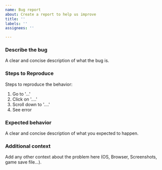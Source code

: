 ```yaml
---
name: Bug report
about: Create a report to help us improve
title: ''
labels: ''
assignees: ''

---
```


### Describe the bug
A clear and concise description of what the bug is.

### Steps to Reproduce
Steps to reproduce the behavior:
1. Go to '...'
2. Click on '....'
3. Scroll down to '....'
4. See error

### Expected behavior
A clear and concise description of what you expected to happen.

### Additional context
Add any other context about the problem here (OS, Browser, Screenshots, game save file...).

